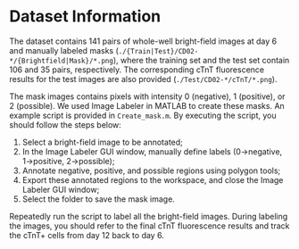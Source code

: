 # Dataset Information

The dataset contains 141 pairs of whole-well bright-field images at day 6 and manually labeled masks (`./{Train|Test}/CD02-*/{Brightfield|Mask}/*.png`), where the training set and the test set contain 106 and 35 pairs, respectively. The corresponding cTnT fluorescence results for the test images are also provided (`./Test/CD02-*/cTnT/*.png`).  

The mask images contains pixels with intensity 0 (negative), 1 (positive), or 2 (possible). We used Image Labeler in MATLAB to create these masks. An example script is provided in `Create_mask.m`. By executing the script, you should follow the steps below:

1. Select a bright-field image to be annotated;
2. In the Image Labeler GUI window, manually define labels (0->negative, 1->positive, 2->possible);
3. Annotate negative, positive, and possible regions using polygon tools;
4. Export these annotated regions to the workspace, and close the Image Labeler GUI window;
5. Select the folder to save the mask image.

Repeatedly run the script to label all the bright-field images. During labeling the images, you should refer to the final cTnT fluorescence results and track the cTnT+ cells from day 12 back to day 6.